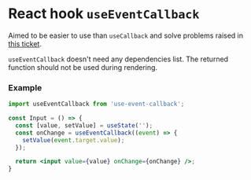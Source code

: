 # React hook `useEventCallback`

Aimed to be easier to use than `useCallback` and solve problems raised in [this ticket](https://github.com/facebook/react/issues/14099).

`useEventCallback` doesn't need any dependencies list.
The returned function should not be used during rendering.

### Example

```jsx
import useEventCallback from 'use-event-callback';

const Input = () => {
  const [value, setValue] = useState('');
  const onChange = useEventCallback((event) => {
    setValue(event.target.value);  
  });

  return <input value={value} onChange={onChange} />;
}
```
